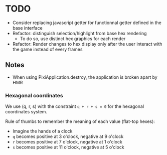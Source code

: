 # TODO

- Consider replacing javascript getter for functionnal getter defined in the base interface
- Refactor: distinguish selection/highlight from base hex rendering
  - To do so, use distinct hex graphics for each render
- Refactor: Render changes to hex display only after the user interact with the game instead of every frames

## Notes

- When using PixiApplication.destroy, the application is broken apart by HMR

### Hexagonal coordinates

We use (q, r, s) with the constraint `q + r + s = 0` for the hexagonal coordinates system.

Rule of thumbs to remember the meaning of each value (flat-top hexes):

- Imagine the hands of a clock
- `q` becomes positive at 3 o'clock, negative at 9 o'clock
- `r` becomes positive at 7 o'clock, negative at 1 o'clock
- `s` becomes positive at 11 o'clock, negative at 5 o'clock

